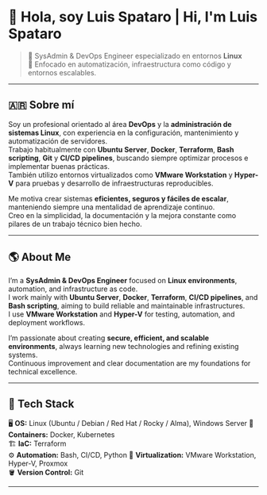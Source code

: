 # 👋 Hola, soy Luis Spataro | Hi, I'm Luis Spataro

> 🧠 SysAdmin & DevOps Engineer especializado en entornos **Linux**  
> 🚀 Enfocado en automatización, infraestructura como código y entornos escalables.

---

## 🇦🇷 Sobre mí

Soy un profesional orientado al área **DevOps** y la **administración de sistemas Linux**, con experiencia en la configuración, mantenimiento y automatización de servidores.  
Trabajo habitualmente con **Ubuntu Server**, **Docker**, **Terraform**, **Bash scripting**, **Git** y **CI/CD pipelines**, buscando siempre optimizar procesos e implementar buenas prácticas.  
También utilizo entornos virtualizados como **VMware Workstation** y **Hyper-V** para pruebas y desarrollo de infraestructuras reproducibles.  

Me motiva crear sistemas **eficientes, seguros y fáciles de escalar**, manteniendo siempre una mentalidad de aprendizaje continuo.  
Creo en la simplicidad, la documentación y la mejora constante como pilares de un trabajo técnico bien hecho.

---

## 🌎 About Me

I’m a **SysAdmin & DevOps Engineer** focused on **Linux environments**, automation, and infrastructure as code.  
I work mainly with **Ubuntu Server**, **Docker**, **Terraform**, **CI/CD pipelines**, and **Bash scripting**, aiming to build reliable and maintainable infrastructures.  
I use **VMware Workstation** and **Hyper-V** for testing, automation, and deployment workflows.  

I’m passionate about creating **secure, efficient, and scalable environments**, always learning new technologies and refining existing systems.  
Continuous improvement and clear documentation are my foundations for technical excellence.

---

## 🧰 Tech Stack

🖥 **OS:** Linux (Ubuntu / Debian / Red Hat / Rocky / Alma), Windows Server 
🐳 **Containers:** Docker, Kubernetes  
🏗 **IaC:** Terraform  
⚙️ **Automation:** Bash, CI/CD, Python 
🧩 **Virtualization:** VMware Workstation, Hyper-V, Proxmox  
🪣 **Version Control:** Git  

---


<!---
LuisSpataro/LuisSpataro is a ✨ special ✨ repository because its `README.md` (this file) appears on your GitHub profile.
You can click the Preview link to take a look at your changes.
--->
